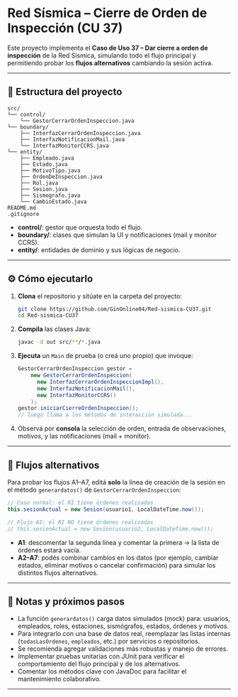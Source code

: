# Red Sísmica – Cierre de Orden de Inspección (CU 37)

Este proyecto implementa el **Caso de Uso 37 – Dar cierre a orden de inspección** de la Red Sísmica, simulando todo el flujo principal y permitiendo probar los **flujos alternativos** cambiando la sesión activa.

---

## 📁 Estructura del proyecto

```
src/
└── control/
    └── GestorCerrarOrdenInspeccion.java
└── boundary/
    ├── InterfazCerrarOrdenInspeccion.java
    ├── InterfazNotificacionMail.java
    └── InterfazMonitorCCRS.java
└── entity/
    ├── Empleado.java
    ├── Estado.java
    ├── MotivoTipo.java
    ├── OrdenDeInspeccion.java
    ├── Rol.java
    ├── Sesion.java
    ├── Sismografo.java
    └── CambioEstado.java
README.md
.gitignore
```

- **control/**: gestor que orquesta todo el flujo.
- **boundary/**: clases que simulan la UI y notificaciones (mail y monitor CCRS).
- **entity/**: entidades de dominio y sus lógicas de negocio.

---

## ⚙️ Cómo ejecutarlo

1. **Clona** el repositorio y sitúate en la carpeta del proyecto:
   ```bash
   git clone https://github.com/GinOnline04/Red-sismica-CU37.git
   cd Red-sismica-CU37
   ```
2. **Compila** las clases Java:
   ```bash
   javac -d out src/**/*.java
   ```
3. **Ejecuta** un `Main` de prueba (o creá uno propio) que invoque:
   ```java
   GestorCerrarOrdenInspeccion gestor =
       new GestorCerrarOrdenInspeccion(
         new InterfazCerrarOrdenInspeccionImpl(),
         new InterfazNotificacionMail(),
         new InterfazMonitorCCRS()
       );
   gestor.iniciarCierreOrdenInspeccion();
   // luego llama a los métodos de interacción simulada...
   ```
4. Observá por **consola** la selección de orden, entrada de observaciones, motivos, y las notificaciones (mail + monitor).

---

## 🔀 Flujos alternativos

Para probar los flujos A1–A7, editá **solo** la línea de creación de la sesión en el método `generardatos()` de `GestorCerrarOrdenInspeccion`:

```java
// Caso normal: el RI tiene órdenes realizadas
this.sesionActual = new Sesion(usuario1, LocalDateTime.now());

// Flujo A1: el RI NO tiene órdenes realizadas
// this.sesionActual = new Sesion(usuario2, LocalDateTime.now());
```

- **A1**: descomentar la segunda línea y comentar la primera → la lista de órdenes estará vacía.
- **A2–A7**: podés combinar cambios en los datos (por ejemplo, cambiar estados, eliminar motivos o cancelar confirmación) para simular los distintos flujos alternativos.

---

## 📝 Notas y próximos pasos

- La función `generardatos()` carga datos simulados (mock) para: usuarios, empleados, roles, estaciones, sismógrafos, estados, órdenes y motivos.
- Para integrarlo con una base de datos real, reemplazar las listas internas (`todasLasOrdenes`, `empleados`, etc.) por servicios o repositorios.
- Se recomienda agregar validaciones más robustas y manejo de errores.
- Implementar pruebas unitarias con JUnit para verificar el comportamiento del flujo principal y de los alternativos.
- Comentar los métodos clave con JavaDoc para facilitar el mantenimiento colaborativo.

---